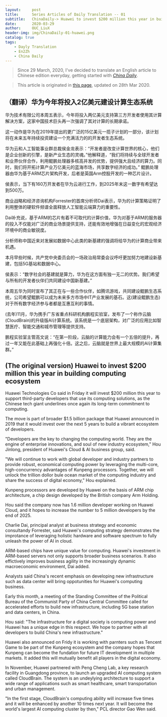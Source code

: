 ```yaml
---
layout:     post
title:      Series Articles of Daily Translation -- 01
subtitle:   ChinaDaily-> Huawei to invest $200 million this year in building computing ecosystem
date:       2020-03-29
author:     OUC_LiuX 
header-img: img/ChinaDaily-01-huawei.png
catalog: true
tags:
    - Dayly Translation
    - En2Zh
    - China Daily 
---
```


<head>
    <script src="https://cdn.mathjax.org/mathjax/latest/MathJax.js?config=TeX-AMS-MML_HTMLorMML" type="text/javascript"></script>
    <script type="text/x-mathjax-config">
        MathJax.Hub.Config({
            tex2jax: {
            skipTags: ['script', 'noscript', 'style', 'textarea', 'pre'],
            inlineMath: [['$','$']]
            }
        });
    </script>
</head>

> Since 29 March, 2020, I've decided to translate an English article to Chinese edition everyday, getting started with [*China Daily*](https://www.chinadaily.com.cn/).    

> This article is originated in [this page](https://www.chinadaily.com.cn/a/202003/28/WS5e7e9849a310128217282a39.html), updated on 28th Mar 2020.  

## （翻译）华为今年将投入2亿美元建设计算生态系统   
华为技术有限公司本周五表示，今年将投入两亿美元支持第三方开发者使用其计算解决方案，这家中国技术巨头再一次强调了其对计算的长期承诺。  

这一动作是华为在2019年提出的更广泛的15亿美元一揽子计划的一部分，该计划将在未来五年持续投资建设一个充满活力的的开发者生态系统。   

华为云和人工智能事业群总裁侯金龙表示：“开发者是改变计算世界的核心，他们是企业创新的引擎，是新产业生态的灵魂。”他解释道，“我们将持续与全球开发者和业界伙伴合作，利用鲲鹏处理器多核高并发的优势，提供强大且经济的算力。同时，我们将开拓计算产业万亿美元的蓝海市场，共享数字经济的成功。” 鲲鹏处理器由华为基于ARM芯片架构开发，后者是英国Arm控股开发的一种芯片设计。  

侯表示，当下有160万开发者在华为云进行工作，到2025年末这一数字有希望达到500万。  

商业战略和经济咨询机构Forrester的首席分析师Dai表示，华为的计算策略证明了利用整体的硬软件频谱全面释放人工智能云端算力的重要性。   

Dai补充说，基于ARM的芯片有着不可取代的计算价值，华为对基于ARM的服务器的投入不仅能对广泛的商业场景提供支持，还能有效地增强在日益变化的宏观经济环境中的商业敏锐度。   

分析师称中国近来对发展如数据中心此类的新基建的强调将给华为的计算商业带来机遇。   

本月早些时候，共产党中央委员会的一场政治局常委会议呼吁更加努力地建设新基建，包括5G基站和数据中心。  

侯表示：“数字社会的基建就是算力，华为在这方面有独一无二的优势。我们希望与所有的开发者伙伴们共同建设中国新基建。”  

本周五华为同时宣布了其正在与一些合作伙伴，如腾讯游戏，共同建设鲲鹏生态系统，公司希望鲲鹏可以成为未来多方市场中IT产业发展的基石。这(建设鲲鹏生态)对于所有数字经济参与者都是互惠互利的事情。   

(去年)11月，华为携手广东省重点科研机构鹏程实验室，发布了一个称作云脑(CloudBrain)的升级版AI计算系统。该系统是一个底层架构，对广泛的应用比如智慧医疗、智能交通和城市管理等提供支持。   

鹏程实验室主管高文说：“在第一阶段，云脑的计算能力会有一个五倍的提升，再过一年又能在此基础上再强化十倍。这之后，云脑就是世界上最大规模的AI计算集群。”   

## (The original version) Huawei to invest $200 million this year in building computing ecosystem   
Huawei Technologies Co said in Friday it will invest $200 million this year to support third-party developers that use its computing solutions, as the Chinese tech giant underlines once again its long-term commitment to computing.   

The move is part of broader $1.5 billion package that Huawei announced in 2019 that it would invest over the next 5 years to build a vibrant ecosystem of developers.   

"Developers are the key to changing the computing world. They are the engine of enterprise innovations, and soul of new industry ecosystem," Hou Jinlong, president of Huawei's Cloud & AI business group, said.    

"We will continue to work with global developer and industry partners to provide robust, economical computing power by leveraging the multi-core, high-concurrency advantages of Kunpeng processors. Together, we will unlock the trillion dollor bule ocean market of the computing industry and share the success of digital economy," Hou explained.   

Kunpeng processors are developed by Huawei on the basis of ARM chip architecture, a chip design developed by the British company Arm Holding.   

Hou said the company now has 1.6 million developer working on  Huawei Cloud, and it hopes to increase the number to 5 million developers by the end of 2025.   

Charlie Dai, principal analyst at business strategy and economic consultandy Forrester, said Huawei's computing strategy demonstrates the improtance of leveraging holistic hardware and software spectrum to fully unleash the power of AI in cloud.   

ARM-based chips have unique value for computing. Huawei's investment in ARM-based servers not only supports broader business scenarios. It also effictively improves business agility in the increasingly dynamic macroeconomic environment, Dai added.   

Analysts said China's recent emphasis on developing new infrastructure such as data center will bring oppotunities for Huawei's computing business.   

Early this month, a meeting of the Standing Committee of the Political Bureau of the Communist Party of China Central Committee called for accelerated efforts to build new infrastructure, including 5G base station and data centers, in China.   

Hou said: "The infrastructure for a digital society is computing power and Huawei has a unique edge in this respect. We hope to partner with all developers to build China's new infrastructure."   

Huawei also announced on Fridy it is working with parnters such as Tencent Game to be part of the Kunpeng ecosystem and the company hopes that Kunpeng can become the fundation for future IT development in multiple markets. It added this will mutually benefit all players in the digital economy.   

In November, Huawei partnered with Peng Cheng Lab, a key research facility in Guangdong province, to launch an upgraded AI computing system called CloudBrain. The system is an undeylying architecture to support a wide range of applications such as smart healthcare, smart transportation and urban management.   

"In the first stage, CloudBrain's computing ability will increase five times and it will be enhanced by another 10 times next year. It will become the world's largest AI computing cluster by then," PCL director Gao Wen said.  

